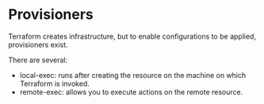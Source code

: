 # Provisioners
Terraform creates infrastructure, but to enable configurations to be applied, provisioners exist.

There are several:
- local-exec: runs after creating the resource on the machine on which Terraform is invoked.
- remote-exec: allows you to execute actions on the remote resource.
